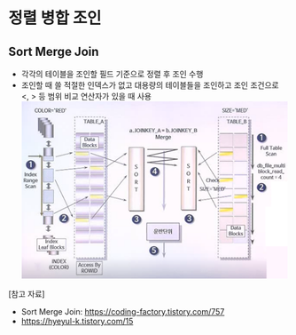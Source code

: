 # 정렬 병합 조인

## Sort Merge Join
- 각각의 테이블을 조인할 필드 기준으로 정렬 후 조인 수행
- 조인할 때 쓸 적절한 인덱스가 없고 대용량의 테이블들을 조인하고 조인 조건으로 <, > 등 범위 비교 연산자가 있을 때 사용
![0](./57-images/SMJ.png)

[참고 자료]
- Sort Merge Join: https://coding-factory.tistory.com/757
- https://hyeyul-k.tistory.com/15
